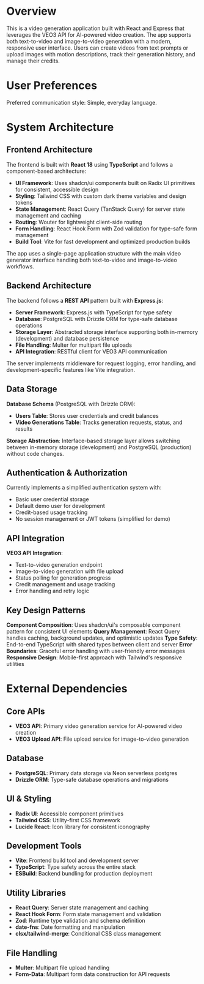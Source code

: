 # Overview

This is a video generation application built with React and Express that leverages the VEO3 API for AI-powered video creation. The app supports both text-to-video and image-to-video generation with a modern, responsive user interface. Users can create videos from text prompts or upload images with motion descriptions, track their generation history, and manage their credits.

# User Preferences

Preferred communication style: Simple, everyday language.

# System Architecture

## Frontend Architecture

The frontend is built with **React 18** using **TypeScript** and follows a component-based architecture:

- **UI Framework**: Uses shadcn/ui components built on Radix UI primitives for consistent, accessible design
- **Styling**: Tailwind CSS with custom dark theme variables and design tokens
- **State Management**: React Query (TanStack Query) for server state management and caching
- **Routing**: Wouter for lightweight client-side routing
- **Form Handling**: React Hook Form with Zod validation for type-safe form management
- **Build Tool**: Vite for fast development and optimized production builds

The app uses a single-page application structure with the main video generator interface handling both text-to-video and image-to-video workflows.

## Backend Architecture

The backend follows a **REST API** pattern built with **Express.js**:

- **Server Framework**: Express.js with TypeScript for type safety
- **Database**: PostgreSQL with Drizzle ORM for type-safe database operations
- **Storage Layer**: Abstracted storage interface supporting both in-memory (development) and database persistence
- **File Handling**: Multer for multipart file uploads
- **API Integration**: RESTful client for VEO3 API communication

The server implements middleware for request logging, error handling, and development-specific features like Vite integration.

## Data Storage

**Database Schema** (PostgreSQL with Drizzle ORM):
- **Users Table**: Stores user credentials and credit balances
- **Video Generations Table**: Tracks generation requests, status, and results

**Storage Abstraction**: Interface-based storage layer allows switching between in-memory storage (development) and PostgreSQL (production) without code changes.

## Authentication & Authorization

Currently implements a simplified authentication system with:
- Basic user credential storage
- Default demo user for development
- Credit-based usage tracking
- No session management or JWT tokens (simplified for demo)

## API Integration

**VEO3 API Integration**:
- Text-to-video generation endpoint
- Image-to-video generation with file upload
- Status polling for generation progress
- Credit management and usage tracking
- Error handling and retry logic

## Key Design Patterns

**Component Composition**: Uses shadcn/ui's composable component pattern for consistent UI elements
**Query Management**: React Query handles caching, background updates, and optimistic updates
**Type Safety**: End-to-end TypeScript with shared types between client and server
**Error Boundaries**: Graceful error handling with user-friendly error messages
**Responsive Design**: Mobile-first approach with Tailwind's responsive utilities

# External Dependencies

## Core APIs
- **VEO3 API**: Primary video generation service for AI-powered video creation
- **VEO3 Upload API**: File upload service for image-to-video generation

## Database
- **PostgreSQL**: Primary data storage via Neon serverless postgres
- **Drizzle ORM**: Type-safe database operations and migrations

## UI & Styling
- **Radix UI**: Accessible component primitives
- **Tailwind CSS**: Utility-first CSS framework
- **Lucide React**: Icon library for consistent iconography

## Development Tools
- **Vite**: Frontend build tool and development server
- **TypeScript**: Type safety across the entire stack
- **ESBuild**: Backend bundling for production deployment

## Utility Libraries
- **React Query**: Server state management and caching
- **React Hook Form**: Form state management and validation
- **Zod**: Runtime type validation and schema definition
- **date-fns**: Date formatting and manipulation
- **clsx/tailwind-merge**: Conditional CSS class management

## File Handling
- **Multer**: Multipart file upload handling
- **Form-Data**: Multipart form data construction for API requests